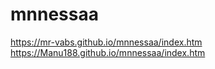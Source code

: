 # mnnessaa


https://mr-vabs.github.io/mnnessaa/index.htm
https://Manu188.github.io/mnnessaa/index.htm
